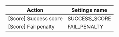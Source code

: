 | Action | Settings name |
|--------|---------------|
| [Score] Success score | SUCCESS_SCORE |
| [Score] Fail penalty | FAIL_PENALTY |
